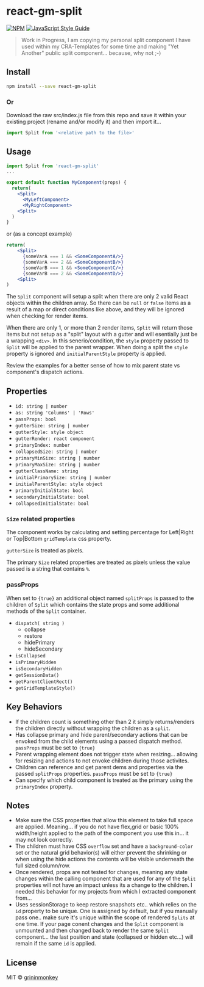 # react-gm-split

[![NPM](https://img.shields.io/npm/v/react-gm-split.svg)](https://www.npmjs.com/package/react-gm-split) [![JavaScript Style Guide](https://img.shields.io/badge/code_style-standard-brightgreen.svg)](https://standardjs.com)

> Work in Progress, I am copying my personal split component I have used within my CRA-Templates for some time and making "Yet Another" public split component... because, why not ;-)

## Install

```bash
npm install --save react-gm-split
```

### Or

Download the raw src/index.js file from this repo and save it within your existing project (rename and/or modify it) and then import it... 
```jsx
import Split from '<relative path to the file>'
```

## Usage

```jsx
import Split from 'react-gm-split'
...

export default function MyComponent(props) {
  return(
    <Split>
      <MyLeftComponent>
      <MyRightComponent>
    <Split>
  )
}
```
or (as a concept example)

```jsx
return(
    <Split>
      {someVarA === 1 && <SomeComponentA/>}
      {someVarA === 2 && <SomeComponentB/>}
      {someVarB === 1 && <SomeComponentC/>}
      {someVarB === 2 && <SomeComponentD/>}
    <Split>
)
```
The `Split` component will setup a split when there are only 2 valid React objects within the children array. So there can be `null` or `false` items as a result of a map or direct conditions like above, and they will be
ignored when checking for render items.

When there are only 1, or more than 2 render items, `Split` will return those items but not setup as a "split" layout with a gutter and will esentially just be a wrapping `<div>`. In this senerio/condition, the `style` property passed to `Split` will be applied to the parent wrapper. When doing a split the `style` property is ignored and `initialParentStyle` property is applied.

Review the examples for a better sense of how to mix parent state vs component's dispatch actions.

## Properties
- `id: string | number`
- `as: string 'Columns' | 'Rows'`
- `passProps: bool` 
- `gutterSize: string | number`
- `gutterStyle: style object`
- `gutterRender: react component`
- `primaryIndex: number`
- `collapsedSize: string | number`
- `primaryMinSize: string | number`
- `primaryMaxSize: string | number`
- `gutterClassName: string`
- `initialPrimarySize: string | number`
- `initialParentStyle: style object`
- `primaryInitialState: bool`
- `secondaryInitialState: bool`
- `collapsedInitialState: bool`

### `Size` related properties

The component works by calculating and setting percentage for Left|Right or Top|Bottom `gridTemplate`
css property.

`gutterSize` is treated as pixels.

The primary `Size` related properties are treated as pixels unless the value passed is a string that contains `%`.

### passProps

When set to `{true}` an additional object named `splitProps` is passed to the children of `Split` which contains the state props and some additional methods of the `Split` container. 

- `dispatch( string )`
  - collapse
  - restore
  - hidePrimary
  - hideSecondary
- `isCollapsed`
- `isPrimaryHidden`
- `isSecondaryHidden`
- `getSessionData()`
- `getParentClientRect()`
- `getGridTemplateStyle()`

## Key Behaviors

- If the children count is something other than 2 it simply returns/renders the children directly without wrapping the children as a `split`.
- Has collapse primary and hide parent/secondary actions that can be envoked from the child elements using a passed dispatch method. `passProps` must be set to `{true}`
- Parent wrapping element does not trigger state when resizing... allowing for resizing and actions to not envoke children during those activites.
- Children can reference and get parent dems and properties via the passed `splitProps` properties. `passProps` must be set to `{true}`
- Can specify which child component is treated as the primary using the `primaryIndex` property.

## Notes
- Make sure the CSS properties that allow this element to take full space are applied. Meaning... if you do not have flex,grid or basic 100% width/height applied to the path of the component you use this in... it may not look correctly.
- The children must have CSS `overflow` set and have a `background-color` set or the natural grid behavior(s) will either prevent the shrinking or when using the hide actions the contents will be visible underneath the full sized column/row.
- Once rendered, props are not tested for changes, meaning any state changes within the calling component that are used for any of the `Split` properties will not have an impact unless its a change to the children. I needed this behavior for my projects from which I extracted component from...
- Uses sessionStorage to keep restore snapshots etc.. which relies on the `id` property to be unique. One is assigned by default, but if you manually pass one.. make sure it's unique within the scope of rendered `Splits` at one time. If your page conent changes and the `Split` component is unmounted and then changed back to render the same `Split` component... the last position and state (collapsed or hidden etc...) will remain if the same `id` is applied.

## License

MIT © [grininmonkey](https://github.com/grininmonkey)
